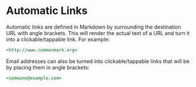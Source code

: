 # Automatic Links

Automatic links are defined in Markdown by surrounding the destination URL with
angle brackets. This will render the actual text of a URL and turn it into a
clickable/tappable link. For example:

```markdown
<http://www.commonmark.org>
```

Email addresses can also be turned into clickable/tappable links that will be
by placing them in angle brackets:

```markdown
<someone@example.com>
```
